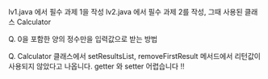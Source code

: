 lv1.java 에서 필수 과제 1을 작성
lv2.java 에서 필수 과제 2를 작성, 그때 사용된 클래스 Calculator

Q. 0을 포함한 양의 정수만을 입력값으로 받는 방법

Q. Calculator 클래스에서 setResultsList, removeFirstResult 메서드에서 리턴값이 사용되지 않았다고 나옵니다. getter 와 setter 어렵습니다 !!

